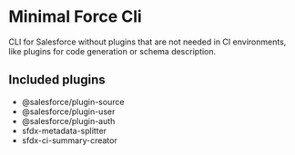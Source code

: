 # Minimal Force Cli

CLI for Salesforce without plugins that are not needed in CI environments, like plugins for code generation or schema description.

## Included plugins

- @salesforce/plugin-source
- @salesforce/plugin-user
- @salesforce/plugin-auth
- sfdx-metadata-splitter
- sfdx-ci-summary-creator

